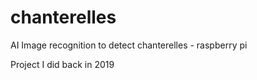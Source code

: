 # chanterelles
AI Image recognition to detect chanterelles - raspberry pi

Project I did back in 2019

